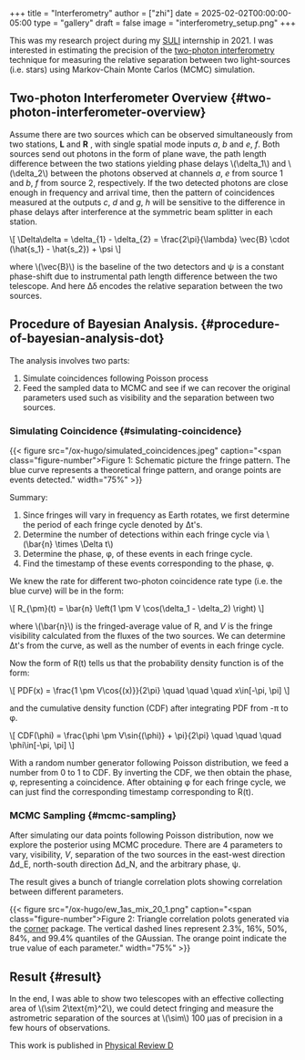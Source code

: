 +++
title = "Interferometry"
author = ["zhi"]
date = 2025-02-02T00:00:00-05:00
type = "gallery"
draft = false
image = "interferometry_setup.png"
+++

This was my research project during my [SULI](https://science.osti.gov/wdts/suli) internship in 2021.
I was interested in estimating the precision of the
[two-photon interferometry](https://astro.theoj.org/article/39641-two-photon-amplitude-interferometry-for-precision-astrometry) technique
for measuring the relative separation between two light-sources (i.e. stars)
using Markov-Chain Monte Carlos (MCMC) simulation.


## Two-photon Interferometer Overview {#two-photon-interferometer-overview}

Assume there are two sources which can be observed simultaneously from two stations,
**L**  and **R** , with single spatial mode inputs _a_, _b_  and _e_, _f_.
Both sources send out photons in the form of plane wave, the path length difference
between the two stations yielding phase delays \\(\delta\_1\\) and \\(\delta\_2\\) between the photons observed
at channels _a_, _e_ from source 1 and _b_, _f_ from source 2, respectively.
If the two detected photons are close enough in frequency and arrival time,
then the pattern of coincidences measured at the outputs _c_, _d_ and _g_, _h_
will be sensitive to the difference in phase delays
after interference at the symmetric beam splitter in each station.

\\[ \Delta\delta = \delta\_{1} - \delta\_{2} = \frac{2\pi}{\lambda} \vec{B} \cdot (\hat{s\_1} - \hat{s\_2}) + \psi \\]

where \\(\vec{B}\\) is the baseline of the two detectors and &psi; is a constant phase-shift
due to instrumental path length difference between the two telescope.
And here &Delta;&delta; encodes the relative separation between the two sources.


## Procedure of Bayesian Analysis. {#procedure-of-bayesian-analysis-dot}

The analysis involves two parts:

1.  Simulate coincidences following Poisson process
2.  Feed the sampled data to MCMC and see if we can recover the original parameters used
    such as visibility and the separation between two sources.


### Simulating Coincidence {#simulating-coincidence}

{{< figure src="/ox-hugo/simulated_coincidences.jpeg" caption="<span class=\"figure-number\">Figure 1: </span>Schematic picture the fringe pattern. The blue curve represents a theoretical fringe pattern, and orange points are events detected." width="75%" >}}

Summary:

1.  Since fringes will vary in frequency as Earth rotates, we first determine the period
    of each fringe cycle denoted by &Delta;t's.
2.  Determine the number of detections within each fringe cycle via \\(\bar{n} \times \Delta t\\)
3.  Determine the phase, &phi;, of these events in each fringe cycle.
4.  Find the timestamp of these events corresponding to the phase, &phi;.

We knew the rate for different two-photon coincidence rate type (i.e. the blue curve)
will be in the form:

\\[ R\_{\pm}(t) = \bar{n} \left(1 \pm V \cos(\delta\_1 - \delta\_2) \right) \\]

where \\(\bar{n}\\) is the fringed-average value of R, and _V_ is the fringe visibility calculated
from the fluxes of the two sources. We can determine &Delta;t's from the curve, as well as the
number of events in each fringe cycle.

Now the form of R(t) tells us that the probability density function is of the form:

\\[ PDF(x) = \frac{1 \pm V\cos{(x)}}{2\pi}  \quad \quad \quad  x\in[-\pi, \pi] \\]

and the cumulative density function (CDF) after integrating PDF from -&pi; to &phi;.

\\[ CDF(\phi) = \frac{\phi \pm V\sin{(\phi)} + \pi}{2\pi}  \quad \quad \quad  \phi\in[-\pi, \pi] \\]

With a random number generator following Poisson distribution, we feed a number from 0 to 1
to CDF. By inverting the CDF, we then obtain the phase, &phi;, representing a coincidence.
After obtaining &phi; for each fringe cycle,
we can just find the corresponding timestamp corresponding to R(t).


### MCMC Sampling {#mcmc-sampling}

After simulating our data points following Poisson distribution,
now we explore the posterior using MCMC procedure. There are 4 parameters to vary,
visibility, _V_, separation of the two sources in the east-west direction &Delta;d_E,
north-south direction &Delta;d_N, and the arbitrary phase, &psi;.

The result gives a bunch of triangle correlation plots showing correlation between different
parameters.

{{< figure src="/ox-hugo/ew_1as_mix_20_1.png" caption="<span class=\"figure-number\">Figure 2: </span>Triangle correlation polots generated via the [corner](https://github.com/dfm/corner.py) package. The vertical dashed lines represent 2.3%, 16%, 50%, 84%, and 99.4% quantiles of the GAussian. The orange point indicate the true value of each parameter." width="75%" >}}


## Result {#result}

In the end, I was able to show two telescopes with an effective collecting area of \\(\sim 2\text{m}^2\\),
we could detect fringing and measure the astrometric separation of the sources at \\(\sim\\) 100 &micro;as
of precision in a few hours of observations.

This work is published in [Physical Review D](https://journals.aps.org/prd/abstract/10.1103/PhysRevD.107.023015)
